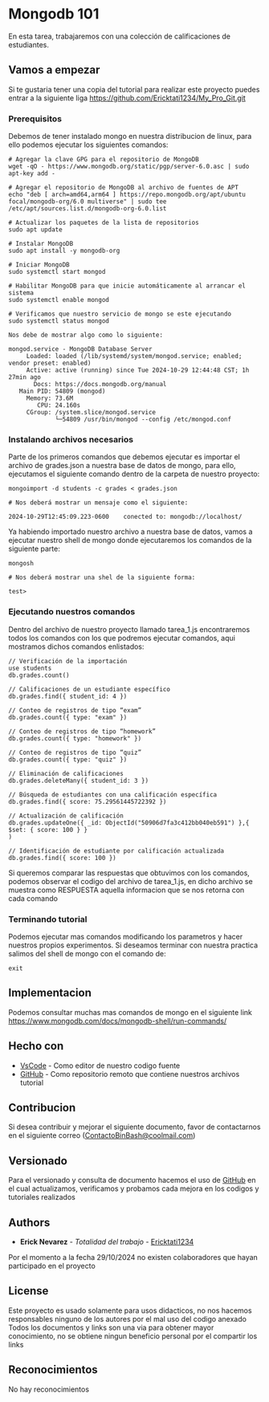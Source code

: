 # Mongodb 101

En esta tarea, trabajaremos con una colección de calificaciones de estudiantes.

## Vamos a empezar

Si te gustaria tener una copia del tutorial para realizar este proyecto puedes entrar a la siguiente liga https://github.com/Ericktati1234/My_Pro_Git.git

### Prerequisitos

Debemos de tener instalado mongo en nuestra distribucion de linux, para ello podemos ejecutar los siguientes comandos:

```
# Agregar la clave GPG para el repositorio de MongoDB
wget -qO - https://www.mongodb.org/static/pgp/server-6.0.asc | sudo apt-key add -

# Agregar el repositorio de MongoDB al archivo de fuentes de APT
echo "deb [ arch=amd64,arm64 ] https://repo.mongodb.org/apt/ubuntu focal/mongodb-org/6.0 multiverse" | sudo tee /etc/apt/sources.list.d/mongodb-org-6.0.list

# Actualizar los paquetes de la lista de repositorios
sudo apt update

# Instalar MongoDB
sudo apt install -y mongodb-org

# Iniciar MongoDB
sudo systemctl start mongod

# Habilitar MongoDB para que inicie automáticamente al arrancar el sistema
sudo systemctl enable mongod

# Verificamos que nuestro servicio de mongo se este ejecutando
sudo systemctl status mongod

Nos debe de mostrar algo como lo siguiente:

mongod.service - MongoDB Database Server
     Loaded: loaded (/lib/systemd/system/mongod.service; enabled; vendor preset: enabled)
     Active: active (running) since Tue 2024-10-29 12:44:48 CST; 1h 27min ago
       Docs: https://docs.mongodb.org/manual
   Main PID: 54809 (mongod)
     Memory: 73.6M
        CPU: 24.160s
     CGroup: /system.slice/mongod.service
             └─54809 /usr/bin/mongod --config /etc/mongod.conf

```

### Instalando archivos necesarios

Parte de los primeros comandos que debemos ejecutar es importar el archivo de grades.json a nuestra base de datos de mongo, para ello, ejecutamos el siguiente comando dentro de la carpeta de nuestro proyecto:

```
mongoimport -d students -c grades < grades.json

# Nos deberá mostrar un mensaje como el siguiente:

2024-10-29T12:45:09.223-0600    conected to: mongodb://localhost/

```

Ya habiendo importado nuestro archivo a nuestra base de datos, vamos a ejecutar nuestro shell de mongo donde ejecutaremos los comandos de la siguiente parte:

```
mongosh

# Nos deberá mostrar una shel de la siguiente forma:

test>

```
### Ejecutando nuestros comandos

Dentro del archivo de nuestro proyecto llamado tarea_1.js encontraremos todos los comandos con los que podremos ejecutar comandos, aqui mostramos dichos comandos enlistados:

```
// Verificación de la importación
use students
db.grades.count()

// Calificaciones de un estudiante específico
db.grades.find({ student_id: 4 })

// Conteo de registros de tipo “exam”
db.grades.count({ type: "exam" })

// Conteo de registros de tipo “homework”
db.grades.count({ type: "homework" })

// Conteo de registros de tipo “quiz”
db.grades.count({ type: "quiz" })

// Eliminación de calificaciones
db.grades.deleteMany({ student_id: 3 })

// Búsqueda de estudiantes con una calificación específica
db.grades.find({ score: 75.29561445722392 })

// Actualización de calificación
db.grades.updateOne({ _id: ObjectId("50906d7fa3c412bb040eb591") },{ $set: { score: 100 } }
)

// Identificación de estudiante por calificación actualizada
db.grades.find({ score: 100 })

```

Si queremos comparar las respuestas que obtuvimos con los comandos, podemos observar el codigo del archivo de tarea_1.js, en dicho archivo se muestra como RESPUESTA aquella informacion que se nos retorna con cada comando

### Terminando tutorial

Podemos ejecutar mas comandos modificando los parametros y hacer nuestros propios experimentos. Si deseamos terminar con nuestra practica salimos del shell de mongo con el comando de:

```
exit
```

## Implementacion

Podemos consultar muchas mas comandos de mongo en el siguiente link https://www.mongodb.com/docs/mongodb-shell/run-commands/

## Hecho con

* [VsCode](https://code.visualstudio.com) - Como editor de nuestro codigo fuente
* [GitHub](https://github.com) - Como repositorio remoto que contiene nuestros archivos tutorial

## Contribucion

Si desea contribuir y mejorar el siguiente documento, favor de contactarnos en el siguiente correo (ContactoBinBash@coolmail.com)

## Versionado

Para el versionado y consulta de documento hacemos el uso de [GitHub](https://github.com) en el cual actualizamos, verificamos y probamos 
cada mejora en los codigos y tutoriales realizados

## Authors

* **Erick Nevarez** - *Totalidad del trabajo* - [Ericktati1234](https://github.com/Ericktati1234)

Por el momento a la fecha 29/10/2024 no existen colaboradores que hayan participado en el proyecto

## License

Este proyecto es usado solamente para usos didacticos, no nos hacemos responsables ninguno de los autores por el mal uso del codigo anexado
Todos los documentos y links son una via para obtener mayor conocimiento, no se obtiene ningun beneficio personal por el compartir los links

## Reconocimientos

No hay reconocimientos

